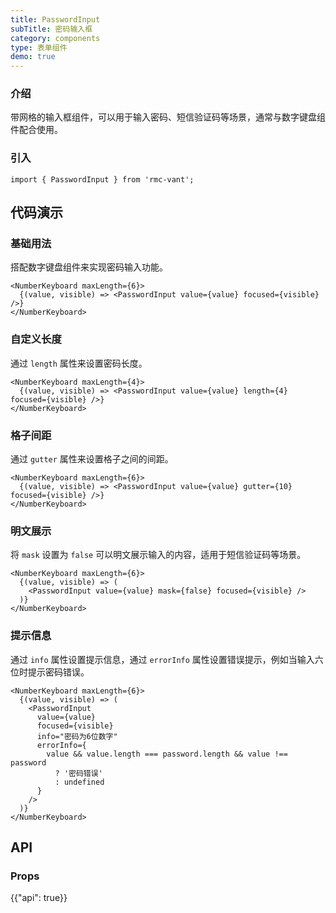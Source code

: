 ```yaml
---
title: PasswordInput
subTitle: 密码输入框
category: components
type: 表单组件
demo: true
---
```


### 介绍

带网格的输入框组件，可以用于输入密码、短信验证码等场景，通常与数字键盘组件配合使用。

### 引入

```tsx
import { PasswordInput } from 'rmc-vant';
```

## 代码演示

### 基础用法

搭配数字键盘组件来实现密码输入功能。

```tsx
<NumberKeyboard maxLength={6}>
  {(value, visible) => <PasswordInput value={value} focused={visible} />}
</NumberKeyboard>
```

### 自定义长度

通过 `length` 属性来设置密码长度。

```tsx
<NumberKeyboard maxLength={4}>
  {(value, visible) => <PasswordInput value={value} length={4} focused={visible} />}
</NumberKeyboard>
```

### 格子间距

通过 `gutter` 属性来设置格子之间的间距。

```tsx
<NumberKeyboard maxLength={6}>
  {(value, visible) => <PasswordInput value={value} gutter={10} focused={visible} />}
</NumberKeyboard>
```

### 明文展示

将 `mask` 设置为 `false` 可以明文展示输入的内容，适用于短信验证码等场景。

```tsx
<NumberKeyboard maxLength={6}>
  {(value, visible) => (
    <PasswordInput value={value} mask={false} focused={visible} />
  )}
</NumberKeyboard>
```

### 提示信息

通过 `info` 属性设置提示信息，通过 `errorInfo` 属性设置错误提示，例如当输入六位时提示密码错误。

```tsx
<NumberKeyboard maxLength={6}>
  {(value, visible) => (
    <PasswordInput
      value={value}
      focused={visible}
      info="密码为6位数字"
      errorInfo={
        value && value.length === password.length && value !== password
          ? '密码错误'
          : undefined
      }
    />
  )}
</NumberKeyboard>
```

## API

### Props

{{"api": true}}
